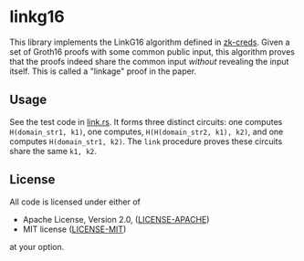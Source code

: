 # linkg16

This library implements the LinkG16 algorithm defined in [zk-creds](https://eprint.iacr.org/2022/878). Given a set of Groth16 proofs with some common public input, this algorithm proves that the proofs indeed share the common input _without_ revealing the input itself. This is called a "linkage" proof in the paper.

## Usage

See the test code in [link.rs](src/link.rs). It forms three distinct circuits: one computes `H(domain_str1, k1)`, one computes, `H(H(domain_str2, k1), k2)`, and one computes `H(domain_str1, k2)`. The `link` procedure proves these circuits share the same `k1, k2`.

## License

All code is licensed under either of

 * Apache License, Version 2.0, ([LICENSE-APACHE](LICENSE-APACHE))
 * MIT license ([LICENSE-MIT](LICENSE-MIT))

at your option.
